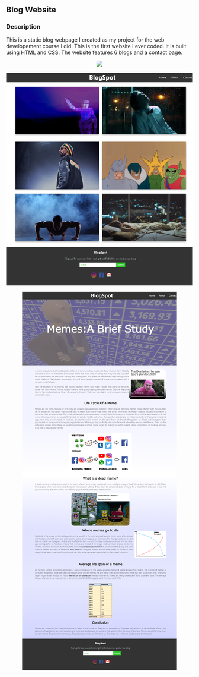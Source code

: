 ## Blog Website

### Description

This is a static blog webpage I created as my project for the web developement course I did. This is the first website I ever coded. It is built using HTML and CSS. The website features 6 blogs and a contact page.

<p align="center" display="inline">
  <img  src="screens/demo.gif" />
</p>

<p align="center" display="inline">
  <img  src="screens/home.png" />
</p>
<p align="center" display="inline">
  <img  src="screens/memes.png" />
</p>

